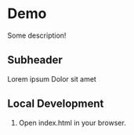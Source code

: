 # Demo

Some description!

## Subheader

Lorem ipsum Dolor sit amet

## Local Development

1. Open index.html in your browser.

